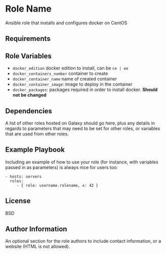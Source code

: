 Role Name
=========

Ansible role that installs and configures docker on CentOS

Requirements
------------


Role Variables
--------------

- ```docker_edition``` docker edition to install, can be ```ce | ee``` 
- ```docker_containers_number``` container to create
- ```docker_container_name``` name of created container
- ```docker_container_image```: image to deploy in the container
- ```docker_packages```: packages required in order to install docker. **Should not be changed**



Dependencies
------------

A list of other roles hosted on Galaxy should go here, plus any details in regards to parameters that may need to be set for other roles, or variables that are used from other roles.

Example Playbook
----------------

Including an example of how to use your role (for instance, with variables passed in as parameters) is always nice for users too:

    - hosts: servers
      roles:
         - { role: username.rolename, x: 42 }

License
-------

BSD

Author Information
------------------

An optional section for the role authors to include contact information, or a website (HTML is not allowed).
